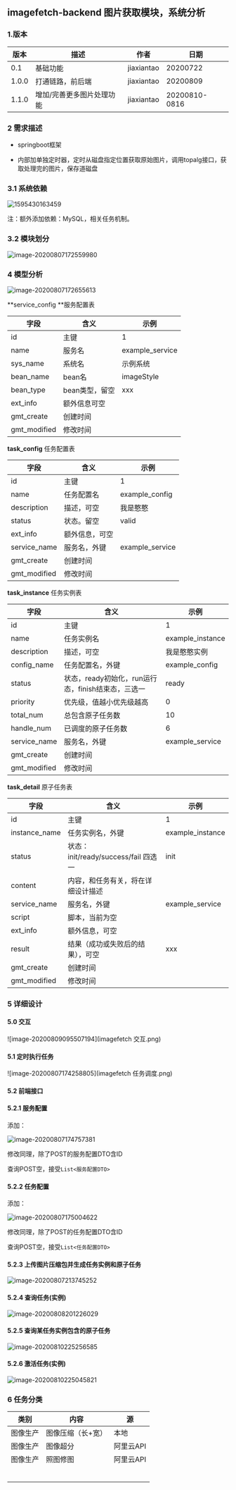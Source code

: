 ## imagefetch-backend 图片获取模块，系统分析

### 1.版本

| 版本  | 描述                      | 作者       | 日期          |
| ----- | ------------------------- | ---------- | ------------- |
| 0.1   | 基础功能                  | jiaxiantao | 20200722      |
| 1.0.0 | 打通链路，前后端          | jiaxiantao | 20200809      |
| 1.1.0 | 增加/完善更多图片处理功能 | jiaxiantao | 20200810-0816 |



### 2 需求描述

- springboot框架

- 内部加单独定时器，定时从磁盘指定位置获取原始图片，调用topalg接口，获取处理完的图片，保存道磁盘



### 3.1 系统依赖

![1595430163459](imagefetch系统依赖.png)

注：额外添加依赖：MySQL，相关任务机制。



### 3.2 模块划分

![image-20200807172559980](imagefetch-module.png)



### 4 模型分析

![image-20200807172655613](imagefetch模型分析.png)



**service_config **服务配置表

| 字段         | 含义           | 示例            |
| ------------ | -------------- | --------------- |
| id           | 主键           | 1               |
| name         | 服务名         | example_service |
| sys_name     | 系统名         | 示例系统        |
| bean_name    | bean名         | imageStyle      |
| bean_type    | bean类型，留空 | xxx             |
| ext_info     | 额外信息可空   |                 |
| gmt_create   | 创建时间       |                 |
| gmt_modified | 修改时间       |                 |



**task_config** 任务配置表

| 字段         | 含义           | 示例            |
| ------------ | -------------- | --------------- |
| id           | 主键           | 1               |
| name         | 任务配置名     | example_config  |
| description  | 描述，可空     | 我是憨憨        |
| status       | 状态。留空     | valid           |
| ext_info     | 额外信息，可空 |                 |
| service_name | 服务名，外键   | example_service |
| gmt_create   | 创建时间       |                 |
| gmt_modified | 修改时间       |                 |



**task_instance** 任务实例表

| 字段         | 含义                                               | 示例             |
| ------------ | -------------------------------------------------- | ---------------- |
| id           | 主键                                               | 1                |
| name         | 任务实例名                                         | example_instance |
| description  | 描述，可空                                         | 我是憨憨实例     |
| config_name  | 任务配置名，外键                                   | example_config   |
| status       | 状态，ready初始化，run运行态，finish结束态，三选一 | ready            |
| priority     | 优先级，值越小优先级越高                           | 0                |
| total_num    | 总包含原子任务数                                   | 10               |
| handle_num   | 已调度的原子任务数                                 | 6                |
| service_name | 服务名，外键                                       | example_service  |
| gmt_create   | 创建时间                                           |                  |
| gmt_modified | 修改时间                                           |                  |



**task_detail** 原子任务表

| 字段          | 含义                                 | 示例             |
| ------------- | ------------------------------------ | ---------------- |
| id            | 主键                                 | 1                |
| instance_name | 任务实例名，外键                     | example_instance |
| status        | 状态：init/ready/success/fail 四选一 | init             |
| content       | 内容，和任务有关，将在详细设计描述   |                  |
| service_name  | 服务名，外键                         | example_service  |
| script        | 脚本，当前为空                       |                  |
| ext_info      | 额外信息，可空                       |                  |
| result        | 结果（成功或失败后的结果），可空     | xxx              |
| gmt_create    | 创建时间                             |                  |
| gmt_modified  | 修改时间                             |                  |





### 5 详细设计

#### 5.0 交互

![image-20200809095507194](imagefetch 交互.png)





#### 5.1 定时执行任务

![image-20200807174258805](imagefetch 任务调度.png)

#### 5.2 前端接口

#### 5.2.1 服务配置

添加：

![image-20200807174757381](imagefetch-后端-添加服务配置API.png)

修改同理，除了POST的服务配置DTO含ID

查询POST空，接受`List<服务配置DTO>`



#### 5.2.2 任务配置

添加：

![image-20200807175004622](imagefetch-后端-添加任务配置API.png)

修改同理，除了POST的任务配置DTO含ID

查询POST空，接受`List<任务配置DTO>`



#### 5.2.3 上传图片压缩包并生成任务实例和原子任务

![image-20200807213745252](imagefetch-后端-上传图片压缩包API.png)

#### 5.2.4 查询任务(实例)

![image-20200808201226029](imagefetch-后端-查询任务实例API.png)

#### 5.2.5 查询某任务实例包含的原子任务

![image-20200810225256585](imagefetch-后端-查询原子任务API.png)

#### 5.2.6 激活任务(实例)

![image-20200810225045821](imagefetch-后端-激活任务实例API.png)



### 6 任务分类

| 类别     | 内容              | 源        |
| -------- | ----------------- | --------- |
| 图像生产 | 图像压缩（长+宽） | 本地      |
| 图像生产 | 图像超分          | 阿里云API |
| 图像生产 | 照图修图          | 阿里云API |
|          |                   |           |
|          |                   |           |
|          |                   |           |
|          |                   |           |
|          |                   |           |
|          |                   |           |

